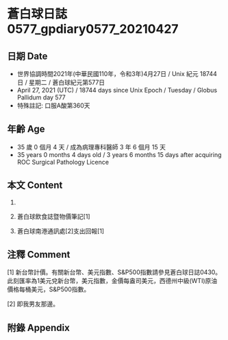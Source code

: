 [_metadata_:encoding]: - "utf-8"
[_metadata_:language]: - "zh-Hant-TW"
[_metadata_:fileformat]: - "markdown"
[_metadata_:MIME_type]: - "text/plain"
[_metadata_:markdown_version]: - "commonmark version 0.29"
[_metadata_:markdown_spec]: - "https://spec.commonmark.org/0.29/"

# 蒼白球日誌0577_gpdiary0577_20210427 #

## 日期 Date ##

* 世界協調時間2021年(中華民國110年，令和3年)4月27日 / Unix 紀元 18744 日 / 星期二 / 蒼白球紀元第577日
* April 27, 2021 (UTC) / 18744 days since Unix Epoch / Tuesday / Globus Pallidum day 577
* 特殊註記: 口服A酸第360天

## 年齡 Age ##

* 35 歲 0 個月 4 天 / 成為病理專科醫師 3 年 6 個月 15 天
* 35 years 0 months 4 days old / 3 years 6 months 15 days after acquiring ROC Surgical Pathology Licence

## 本文 Content ##

1. 

    
2. 蒼白球飲食誌暨物價筆記[1]

    
3. 蒼白球南港通訊處[2]支出回報[1]

    

## 注釋 Comment ##

[1] 新台幣計價。有關新台幣、美元指數、S&P500指數請參見蒼白球日誌0430。此刻匯率為1美元兌新台幣，美元指數，金價每盎司美元，西德州中級(WTI)原油價格每桶美元，S&P500指數。


[2] 即我男友那邊。



## 附錄 Appendix ##

